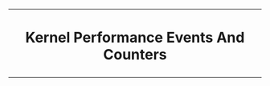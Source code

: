 ---------------------------------------------------------------------------------
# <p align='center'> Kernel Performance Events And Counters </p>
---------------------------------------------------------------------------------
